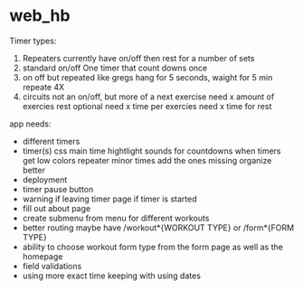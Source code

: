 # web_hb

Timer types:

1. Repeaters
   currently have
   on/off then rest for a number of sets
2. standard on/off
   One timer that count downs once
3. on off but repeated
   like gregs
   hang for 5 seconds, waight for 5 min repeate 4X
4. circuits
   not an on/off, but more of a next exercise
   need x amount of exercies
   rest optional
   need x time per exercies
   need x time for rest

app needs:

- different timers
- timer(s) css
  main time hightlight
  sounds for countdowns
  when timers get low
  colors
  repeater minor times
  add the ones missing
  organize better
- deployment
- timer pause button
- warning if leaving timer page if timer is started
- fill out about page
- create submenu from menu for different workouts
- better routing
  maybe have /workout*{WORKOUT TYPE} or /form*{FORM TYPE}
- ability to choose workout form type from the form page as well as the homepage
- field validations
- using more exact time keeping with using dates
